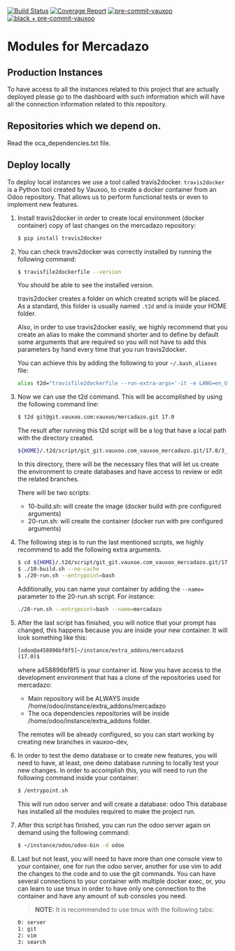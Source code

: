 [![Build Status](https://git.vauxoo.com/vauxoo/mercadazo/badges/17.0/pipeline.svg)](https://git.vauxoo.com/vauxoo/mercadazo/pipelines)
[![Coverage Report](https://git.vauxoo.com/vauxoo/mercadazo/badges/17.0/coverage.svg)](https://coverage.vauxoo.com/17-0-mercadazo)
[![pre-commit-vauxoo](https://img.shields.io/badge/pre--commit-enabled-brightgreen?logo=pre-commit&logoColor=white)](https://github.com/vauxoo/pre-commit-vauxoo)
[![black + pre-commit-vauxoo](https://img.shields.io/badge/code%20style-black-000000.svg)](https://github.com/vauxoo/pre-commit-vauxoo)


Modules for Mercadazo
=====================

Production Instances
--------------------

To have access to all the instances related to this project that are actually
deployed please go to the dashboard with such information which will have
all the connection information related to this repository.

Repositories which we depend on.
--------------------------------

Read the oca_dependencies.txt file.

Deploy locally
--------------

To deploy local instances we use a tool called travis2docker.
`travis2docker` is a Python tool created by Vauxoo, to create a docker container
from an Odoo repository. That allows us to perform functional tests or even to
implement new features.

1. Install travis2docker in order to create local environment (docker
   container) copy of last changes on the mercadazo repository:

    ```bash
    $ pip install travis2docker
    ```

2. You can check travis2docker  was correctly installed by running the following command:

    ```bash
    $ travisfile2dockerfile --version
    ```

    You should be able to see the installed version.

    travis2docker creates a folder on which created scripts will be placed.
    As a standard, this folder is usually named `.t2d` and is inside
    your HOME folder.

    Also, in order to use travis2docker easily, we highly recommend that you
    create an alias to make the command shorter and to define by default some
    arguments that are required so you will not have to add this parameters by
    hand every time that you run travis2docker.

    You can achieve this by adding the following to your `~/.bash_aliases` file:

    ```bash
    alias t2d="travisfile2dockerfile --run-extra-args='-it -e LANG=en_US.UTF-8' --add-remote=vauxoo,vauxoo-dev"
    ```

3. Now we can use the t2d command. This will be accomplished by using the following
   command line:

    ```bash
    $ t2d git@git.vauxoo.com:vauxoo/mercadazo.git 17.0
    ```

    The result after running this t2d script will be a log that have a local path
    with the directory created.

    ```bash
    ${HOME}/.t2d/script/git_git.vauxoo.com_vauxoo_mercadazo.git/17.0/3_10/env_1_job_1
    ```

    In this directory, there will be the necessary files that will let us create the environment
    to create databases and have access to review or edit the related branches.

    There will be two scripts:

    - 10-build.sh: will create the image (docker build with pre configured arguments)
    - 20-run.sh: will create the container (docker run with pre configured arguments)

4. The following step is to run the last mentioned scripts, we highly recommend to
   add the following extra arguments.

    ```bash
    $ cd ${HOME}/.t2d/script/git_git.vauxoo.com_vauxoo_mercadazo.git/17.0/3_10/env_1_job_1
    $ ./10-build.sh --no-cache
    $ ./20-run.sh --entrypoint=bash
    ```

    Additionally, you can name your container by adding the ```--name=``` parameter to the 20-run.sh script.
    For instance: 
    
    ```bash
    ./20-run.sh --entrypoint=bash --name=mercadazo
    ```

5. After the last script has finished, you will notice that your prompt has changed,
   this happens because you are inside your new container. It will look something
   like this:

    ```bash
    [odoo@a458896bf8f5]~/instance/extra_addons/mercadazo$
    (17.0)$
    ```

    where a458896bf8f5 is your container id. Now you have access to the
    development environment that has a clone of the repositories used for
    mercadazo:

    - Main repository will be ALWAYS inside /home/odoo/instance/extra_addons/mercadazo
    - The oca dependencies repositories will be inside /home/odoo/instance/extra_addons folder.

    The remotes will be already configured, so you can start working by creating
    new branches in vauxoo-dev,

6. In order to test the demo database or to create new features, you
   will need to have, at least, one demo database running to locally test
   your new changes. In order to accomplish this, you will need to run the following
   command inside your container:

    ```bash
    $ /entrypoint.sh
    ```

    This will run odoo server and will create a database: odoo
    This database has installed all the modules required to make
    the project run.

7. After this script has finished, you can run the odoo server again on demand
   using the following command:

    ```bash
    $ ~/instance/odoo/odoo-bin -d odoo
    ```

8. Last but not least, you will need to have more than one console view to your
   container, one for run the odoo server, another for use vim to add the changes
   to the code and to use the git commands. You can have several connections to
   your container with multiple docker exec, or, you can learn to use tmux in
   order to have only one connection to the container and have any amount of
   sub consoles you need.
   
   > **NOTE:** It is recommended to use tmux with the following tabs:
   >
   ```bash
   0: server
   1: git
   2: vim
   3: search
   ```
